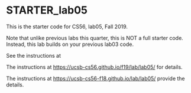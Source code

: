 # STARTER_lab05

This is the starter code for CS56, lab05, Fall 2019.

Note that unlike previous labs this quarter, this is NOT a full starter
code.  Instead, this lab builds on your previous lab03 code.

See the instructions at

The instructions at <https://ucsb-cs56.github.io/f19/lab/lab05/> for details.


The instructions at <https://ucsb-cs56-f18.github.io/lab/lab05/> provide the details.
